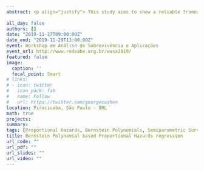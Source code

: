 ```yaml
---
abstract: <p align="justify"> This study aims to show a reliable framework for semiparametric survival regression proposed by Osman & Ghosh [2012] which includes Proportional Hazards (PH) for right censored data based on fullyMaximum Likelihood (ML) estimation. Along with regression estimates, this approach also provides a nonparametric shape for thebaseline risk based on Bernstein Polynomials (BP) that enables smooth estimates for the baseline risk and baseline cumulative risk. A dataset was generated from a Weibull PH (WeibullPH) model using the inverse transform method in order to make a comparison between semiparametric Cox’s PH model (CoxPH), parametric Weibull Accelerated Failure Time (AFT) model and semiparametric BP based PH (BPPH) model, regarding the Mean Absolute Percentage Error(MAPE) of the estimates and the Integrated Squared Error (ISE) of the estimated survivor curves to evaluate the overall performance in three differing scenarios, all calculations were made using the R software.  </p>
 
all_day: false
authors: []
date: "2019-11-27T09:00:00Z"
date_end: "2019-11-29T13:00:00Z"
event: Workshop em Análise de Sobrevivência e Aplicações
event_url: http://www.redeabe.org.br/wasa2019/
featured: false
image:
  caption: ''
  focal_point: Smart
# links:
# - icon: twitter
#   icon_pack: fab
#   name: Follow
#   url: https://twitter.com/georgecushen
location: Piracicaba, São Paulo - BRL
math: true
projects:
summary: 
tags: [Proportional Hazards, Bernstein Polynomials, Semiparametric Survival Analysis]
title: Bernstein Polynomial based Proportional Hazards regression  
url_code: ""
url_pdf: ""
url_slides: ""
url_video: ""
---
```

